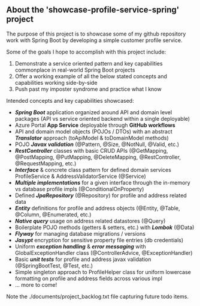 ## About the 'showcase-profile-service-spring' project

The purpose of this project is to showcase some of my github repository work with Spring Boot by developing a simple customer profile service.

Some of the goals I hope to accomplish with this project include:

1. Demonstrate a service oriented pattern and key capabilities commonplace in real-world Spring Boot projects
2. Offer a working example of all the below stated concepts and capabilities working side-by-side
3. Push past my imposter syndrome and practice what I know

Intended concepts and key capabilities showcased:
* ___Spring Boot___ application organized around API and domain level packages (API vs service oriented backend within a single deployable)
* Azure Portal __App Service__ deployable through __GitHub workflows__
* API and domain model objects (POJOs / DTOs) with an abstract ___Translator___ approach (toApiModel & toDomainModel methods)
* POJO ___Javax validation___ (@Pattern, @Size, @NotNull, @Valid, etc.)
* ___RestController___ classes with basic CRUD APIs (@GetMapping, @PostMapping, @PutMapping, @DeleteMapping, @RestController, @RequestMapping, etc.)
* ___Interface___ & concrete class pattern for defined domain services ProfileService & AddressValidatorService (@Service)
* ___Multiple implementations___ for a given interface through the in-memory vs database profile impls (@ConditionalOnProperty)
* Defined ___JpaRepository___ (@Repository) for profile and address related data
* ___Entity___ definitions for profile and address objects (@Entity, @Table, @Column, @Enumerated, etc.) 
* ___Native query___ usage on address related datastores (@Query)
* Boilerplate POJO methods (getters & setters, etc.) with ___Lombok___ (@Data)
* ___Flyway___ for managing database migrations / versions
* ___Jasypt___ encryption for sensitive property file entries (db credentials)
* Uniform ___exception handling___ & ___error messaging___ with GlobalExceptionHandler class (@ControllerAdvice, @ExceptionHandler)
* Basic ___unit tests___ for profile and address javax validation (@SpringBootTest, @Test, etc.)
* Simple singleton approach to ProfileHelper class for uniform lowercase formatting on profile and address fields across various impl
* ... more to come!

Note the ./documents/project_backlog.txt file capturing future todo items.
